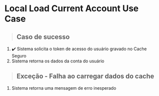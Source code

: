 # Local Load Current Account Use Case

> ## Caso de sucesso
1. ✔️ Sistema solicita o token de acesso do usuário gravado no Cache Seguro
2. Sistema retorna os dados da conta do usuário

> ## Exceção - Falha ao carregar dados do cache
1. Sistema retorna uma mensagem de erro inesperado